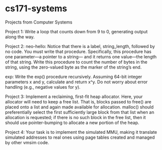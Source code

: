 # cs171-systems
Projects from Computer Systems

Project 1: Write a loop that counts down from 9 to 0, generating output along
the way.

Project 2: neo-hello: Notice that there is a label, string_length, followed by no code. You
must write that procedure. Specifically, this procedure has one parameter—a pointer to a string—
and it returns one value—the length of that string. Write this procedure to count the number of
bytes in the string, using the zero-valued byte as the marker of the string’s end.

exp: Write the exp() procedure recursively. Assuming 64-bit integer parameters
x and y, calculate and return x^y. Do not worry about error handling (e.g., negative values for y).


Project 3: Implement a reclaiming, first-fit heap allocator. Here, your allocator will need to
keep a free list. That is, blocks passed to free() are placed onto a list and again made available
for allocation. malloc() should preferentially select the first sufficiently large block from that
list when an allocation is requested; if there is no such block in the free list, then it should use
pointer-bumping to allocate a new portion of the heap.


Project 4: Your task is to implement the simulated MMU, making it translate simulated addresses to real
ones using page tables created and managed by other vmsim code.
